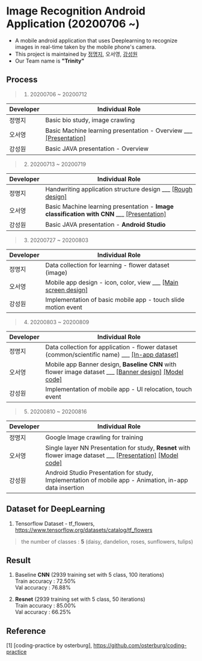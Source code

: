 # Image Recognition Android Application (20200706 ~)
- A mobile android application that uses Deeplearning to recognize images in real-time taken by the mobile phone's camera.
- This project is maintained by [정명지](https://github.com/mongdii), 오서영, [강성원](https://github.com/Soric-stu)
- Our Team name is **"Trinity"**  

## Process
> 1. 20200706 ~ 20200712  

|Developer|Individual Role|
|---|------|
|정명지|Basic bio study, image crawling|
|오서영|Basic Machine learning presentation - Overview ___ [[Presentation]](https://github.com/OH-Seoyoung/Image_Recognition_Android_Application/blob/master/Presentation/20200710_basic_ML_1.pdf)|
|강성원|Basic JAVA presentation - Overview|  

> 2. 20200713 ~ 20200719  

|Developer|Individual Role|
|---|------|
|정명지|Handwriting application structure design ___ [[Rough design]](https://github.com/OH-Seoyoung/Image_Recognition_Android_Application/tree/master/Rough_Design)|
|오서영|Basic Machine learning presentation - **Image classification with CNN** ___ [[Presentation]](https://github.com/OH-Seoyoung/Image_Recognition_Android_Application/blob/master/Presentation/20200710_basic_ML_2.pdf)|
|강성원|Basic JAVA presentation - **Android Studio**|  

> 3. 20200727 ~ 20200803  

|Developer|Individual Role|
|---|------|
|정명지|Data collection for learning - flower dataset (image)|
|오서영|Mobile app design - icon, color, view ___ [[Main screen design]](https://github.com/OH-Seoyoung/Image_Recognition_Android_Application/tree/master/Main_Design/main_screen)|
|강성원|Implementation of basic mobile app - touch slide motion event|  

> 4. 20200803 ~ 20200809  

|Developer|Individual Role|
|---|------|
|정명지|Data collection for application - flower dataset (common/scientific name) ___ [[In-app dataset]](https://github.com/OH-Seoyoung/Image_Recognition_Android_Application/tree/master/In-app_Data)|
|오서영|Mobile app Banner design, **Baseline CNN** with flower image dataset ___ [[Banner design]](https://github.com/OH-Seoyoung/Image_Recognition_Android_Application/tree/master/Main_Design/launch_screen)  [[Model code]](https://github.com/OH-Seoyoung/Image_Recognition_Android_Application/blob/master/Image_recognition_DeepLearning_Models/20200807_baseline_CNN/Baseline_CNN.ipynb)|
|강성원|Implementation of mobile app - UI relocation, touch event|  

> 5. 20200810 ~ 20200816  

|Developer|Individual Role|
|---|------|
|정명지|Google Image crawling for training|
|오서영|Single layer NN Presentation for study, **Resnet** with flower image dataset ___ [[Presentation]](https://github.com/OH-Seoyoung/Image_Recognition_Android_Application/blob/master/Presentation_for_study/20200816_basic_ML_3/20200816_Single_Layer_Neural_Network.ipynb)  [[Model code]](https://github.com/OH-Seoyoung/Image_Recognition_Android_Application/blob/master/Image_recognition_DeepLearning_Models/20200816_Resnet_code/Resnet_with_flower_dataset.ipynb)|
|강성원|Android Studio Presentation for study, Implementation of mobile app - Animation, in-app data insertion|  

## Dataset for DeepLearning
1. Tensorflow Dataset - tf_flowers, https://www.tensorflow.org/datasets/catalog/tf_flowers  
> the number of classes : **5** (daisy, dandelion, roses, sunflowers, tulips)

## Result
1. Baseline **CNN** (2939 training set with 5 class, 100 iterations)  
Train accuracy : 72.50%  
Val accuracy : 76.88%

2. **Resnet** (2939 training set with 5 class, 50 iterations)  
Train accuracy : 85.00%  
Val accuracy : 66.25%



## Reference
[1] [coding-practice by osterburg], https://github.com/osterburg/coding-practice




